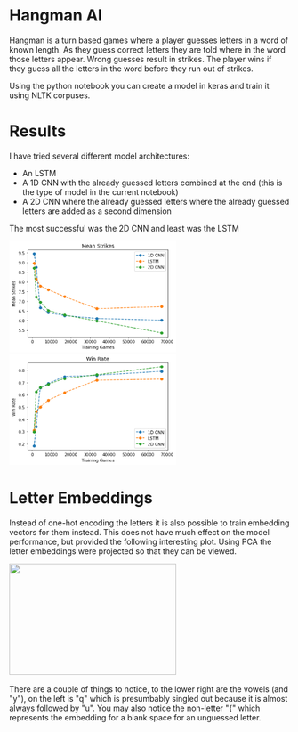 # Hangman AI

Hangman is a turn based games where a player guesses letters in a word of known length.  As they guess correct letters they are told where in the word those letters appear.  Wrong guesses result in strikes.  The player wins if they guess all the letters in the word before they run out of strikes.

Using the python notebook you can create a model in keras and train it using NLTK corpuses.  

# Results

I have tried several different model architectures:
- An LSTM
- A 1D CNN with the already guessed letters combined at the end (this is the type of model in the current notebook)
- A 2D CNN where the already guessed letters where the already guessed letters are added as a second dimension

The most successful was the 2D CNN and least was the LSTM

<img src="https://github.com/mkspillane/hangman_AI/blob/main/Images/Average_misses" width="300" height="200">
<img src="https://github.com/mkspillane/hangman_AI/blob/main/Images/Win_rate" width="300" height="200">

# Letter Embeddings

Instead of one-hot encoding the letters it is also possible to train embedding vectors for them instead.  This does not have much effect on the model performance, but provided the following interesting plot.  Using PCA the letter embeddings were projected so that they can be viewed.

<img src="https://github.com/mkspillane/hangman_AI/blob/main/Images/etter_embeddings.png" width="300" height="200">

There are a couple of things to notice, to the lower right are the vowels (and "y"), on the left is "q" which is presumbably singled out because it is almost always followed by "u".  You may also notice the non-letter "{" which represents the embedding for a blank space for an unguessed letter. 
